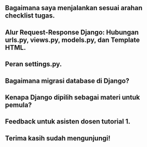 ## Bagaimana saya menjalankan sesuai arahan checklist tugas.

## Alur Request-Response Django: Hubungan urls.py, views.py, models.py, dan Template HTML.

## Peran settings.py.

## Bagaimana migrasi database di Django?

## Kenapa Django dipilih sebagai materi untuk pemula?

## Feedback untuk asisten dosen tutorial 1.

## Terima kasih sudah mengunjungi!

